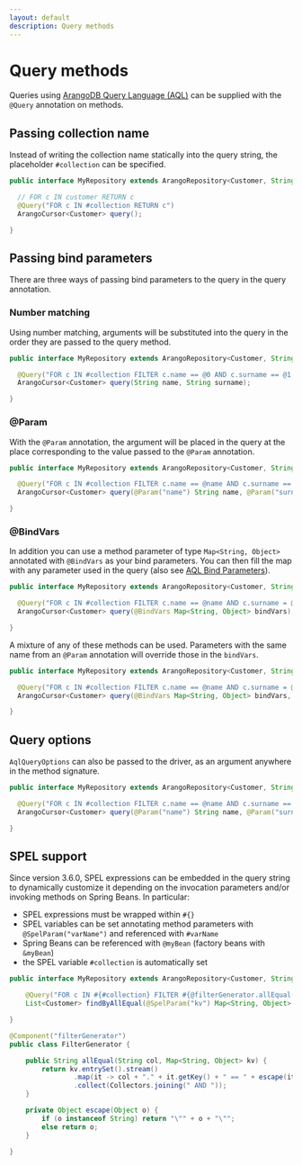 ```yaml
---
layout: default
description: Query methods
---
```

# Query methods

Queries using [ArangoDB Query Language (AQL)](../aql/index.html)
can be supplied with the `@Query` annotation on methods.

## Passing collection name

Instead of writing the collection name statically into the query string, the placeholder `#collection` can be specified.

```java
public interface MyRepository extends ArangoRepository<Customer, String>{

  // FOR c IN customer RETURN c
  @Query("FOR c IN #collection RETURN c")
  ArangoCursor<Customer> query();

}
```

## Passing bind parameters

There are three ways of passing bind parameters to the query in the query annotation.

### Number matching

Using number matching, arguments will be substituted into the query in the order they are passed to the query method.

```java
public interface MyRepository extends ArangoRepository<Customer, String>{

  @Query("FOR c IN #collection FILTER c.name == @0 AND c.surname == @1 RETURN c")
  ArangoCursor<Customer> query(String name, String surname);

}
```

### @Param

With the `@Param` annotation, the argument will be placed in the query at the place corresponding to the value passed to the `@Param` annotation.

```java
public interface MyRepository extends ArangoRepository<Customer, String>{

  @Query("FOR c IN #collection FILTER c.name == @name AND c.surname == @surname RETURN c")
  ArangoCursor<Customer> query(@Param("name") String name, @Param("surname") String surname);

}
```

### @BindVars

In addition you can use a method parameter of type `Map<String, Object>` annotated with `@BindVars` as your bind parameters. You can then fill the map with any parameter used in the query (also see [AQL Bind Parameters](../aql/fundamentals-bind-parameters.html#bind-parameters)).

```java
public interface MyRepository extends ArangoRepository<Customer, String>{

  @Query("FOR c IN #collection FILTER c.name == @name AND c.surname = @surname RETURN c")
  ArangoCursor<Customer> query(@BindVars Map<String, Object> bindVars);

}
```

A mixture of any of these methods can be used. Parameters with the same name from an `@Param` annotation will override those in the `bindVars`.

```java
public interface MyRepository extends ArangoRepository<Customer, String>{

  @Query("FOR c IN #collection FILTER c.name == @name AND c.surname = @surname RETURN c")
  ArangoCursor<Customer> query(@BindVars Map<String, Object> bindVars, @Param("name") String name);

}
```

## Query options

`AqlQueryOptions` can also be passed to the driver, as an argument anywhere in the method signature.

```java
public interface MyRepository extends ArangoRepository<Customer, String>{

  @Query("FOR c IN #collection FILTER c.name == @name AND c.surname == @surname RETURN c")
  ArangoCursor<Customer> query(@Param("name") String name, @Param("surname") String surname, AqlQueryOptions options);

}
```

## SPEL support

Since version 3.6.0, SPEL expressions can be embedded in the query string to dynamically customize it depending on the 
invocation parameters and/or invoking methods on Spring Beans. In particular:
- SPEL expressions must be wrapped within `#{}`
- SPEL variables can be set annotating method parameters with `@SpelParam("varName")` and referenced with `#varName`
- Spring Beans can be referenced with `@myBean` (factory beans with `&myBean`)
- the SPEL variable `#collection` is automatically set

```java
public interface MyRepository extends ArangoRepository<Customer, String> {

    @Query("FOR c IN #{#collection} FILTER #{@filterGenerator.allEqual('c', #kv)} RETURN c")
    List<Customer> findByAllEqual(@SpelParam("kv") Map<String, Object> kv);

}

@Component("filterGenerator")
public class FilterGenerator {

    public String allEqual(String col, Map<String, Object> kv) {
        return kv.entrySet().stream()
                .map(it -> col + "." + it.getKey() + " == " + escape(it.getValue()))
                .collect(Collectors.joining(" AND "));
    }

    private Object escape(Object o) {
        if (o instanceof String) return "\"" + o + "\"";
        else return o;
    }

}
```